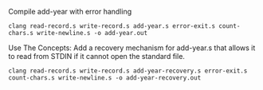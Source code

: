 Compile add-year with error handling

```
clang read-record.s write-record.s add-year.s error-exit.s count-chars.s write-newline.s -o add-year.out
```

Use The Concepts: Add a recovery mechanism for add-year.s that allows it to read from STDIN if it cannot open the standard file.

```
clang read-record.s write-record.s add-year-recovery.s error-exit.s count-chars.s write-newline.s -o add-year-recovery.out
```
